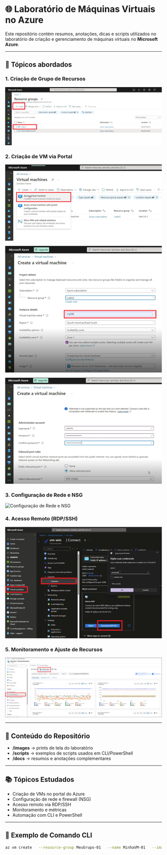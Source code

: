 # 🌐 Laboratório de Máquinas Virtuais no Azure

Este repositório contém resumos, anotações, dicas e scripts utilizados no laboratório de criação e gerenciamento de máquinas virtuais no **Microsoft Azure**.

---

## 📌 Tópicos abordados

### 1. Criação de Grupo de Recursos
![Criação de Grupo de Recursos](images/criacao-grupo-recursos.png)


### 2. Criação de VM via Portal

![Criação de VM via Portal](images/Create_VM-AZ-01.png)

![Criação de VM via Portal](images/Create_VM-AZ-02.png)

![Criação de VM via Portal](images/Create_VM-AZ-03.png)

### 3. Configuração de Rede e NSG

![Configuração de Rede e NSG](images/configuracao-rede-nsg.png)

### 4. Acesso Remoto (RDP/SSH)
![Acesso Remoto](images/acesso-remoto.png)

### 5. Monitoramento e Ajuste de Recursos
![Monitoramento e Ajuste](images/monitoramento-ajuste.png)

---

## 📘 Conteúdo do Repositório

- **/images** → prints de tela do laboratório  
- **/scripts** → exemplos de scripts usados em CLI/PowerShell  
- **/docs** → resumos e anotações complementares  

---

## 📚 Tópicos Estudados

- Criação de VMs no portal do Azure
- Configuração de rede e firewall (NSG)
- Acesso remoto via RDP/SSH
- Monitoramento e métricas
- Automação com CLI e PowerShell

---

## 🔎 Exemplo de Comando CLI

```bash
az vm create   --resource-group MeuGrupo-01   --name MinhaVM-01   --image UbuntuLTS   --admin-username azureuser   --generate-ssh-keys
```

